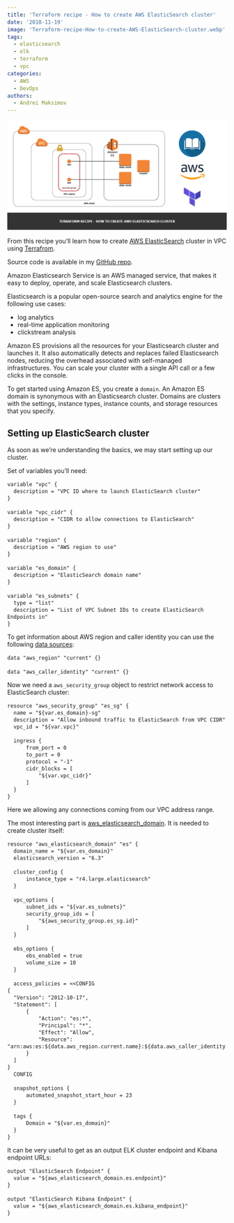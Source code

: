 ```yaml
---
title: 'Terraform recipe - How to create AWS ElasticSearch cluster'
date: '2018-11-19'
image: 'Terraform-recipe-How-to-create-AWS-ElasticSearch-cluster.webp'
tags:
  - elasticsearch
  - elk
  - terraform
  - vpc
categories:
  - AWS
  - DevOps
authors:
  - Andrei Maksimov
---
```


![Terraform recipe - How to create AWS ElasticSearch cluster](Terraform-recipe-How-to-create-AWS-ElasticSearch-cluster.webp)

From this recipe you’ll learn how to create [AWS ElasticSearch](https://aws.amazon.com/elasticsearch-service/) cluster in VPC using [Terrafrom](https://www.terraform.io/).

Source code is available in my [GitHub repo](https://github.com/andreivmaksimov/terraform-recipe-how-to-create-aws-elasticsearch-cluster).

Amazon Elasticsearch Service is an AWS managed service, that makes it easy to deploy, operate, and scale Elasticsearch clusters.

Elasticsearch is a popular open-source search and analytics engine for the following use cases:

- log analytics
- real-time application monitoring
- clickstream analysis

Amazon ES provisions all the resources for your Elasticsearch cluster and launches it. It also automatically detects and replaces failed Elasticsearch nodes, reducing the overhead associated with self-managed infrastructures. You can scale your cluster with a single API call or a few clicks in the console.

To get started using Amazon ES, you create a `domain`. An Amazon ES domain is synonymous with an Elasticsearch cluster. Domains are clusters with the settings, instance types, instance counts, and storage resources that you specify.

## Setting up ElasticSearch cluster

As soon as we’re understanding the basics, we may start setting up our cluster.

Set of variables you’ll need:

```hcl
variable "vpc" {
  description = "VPC ID where to launch ElasticSearch cluster"
}

variable "vpc_cidr" {
  description = "CIDR to allow connections to ElasticSearch"
}

variable "region" {
  description = "AWS region to use"
}

variable "es_domain" {
  description = "ElasticSearch domain name"
}

variable "es_subnets" {
  type = "list"
  description = "List of VPC Subnet IDs to create ElasticSearch Endpoints in"
}
```

To get information about AWS region and caller identity you can use the following [data sources](https://www.terraform.io/docs/configuration/data-sources.html):

```hcl
data "aws_region" "current" {}

data "aws_caller_identity" "current" {}
```

Now we need a `aws_security_group` object to restrict network access to ElasticSearch cluster:

```hcl
resource "aws_security_group" "es_sg" {
  name = "${var.es_domain}-sg"
  description = "Allow inbound traffic to ElasticSearch from VPC CIDR"
  vpc_id = "${var.vpc}"

  ingress {
      from_port = 0
      to_port = 0
      protocol = "-1"
      cidr_blocks = [
          "${var.vpc_cidr}"
      ]
  }
}
```

Here we allowing any connections coming from our VPC address range.

The most interesting part is [aws_elasticsearch_domain](https://www.terraform.io/docs/providers/aws/r/elasticsearch_domain.html). It is needed to create cluster itself:

```hcl
resource "aws_elasticsearch_domain" "es" {
  domain_name = "${var.es_domain}"
  elasticsearch_version = "6.3"

  cluster_config {
      instance_type = "r4.large.elasticsearch"
  }

  vpc_options {
      subnet_ids = "${var.es_subnets}"
      security_group_ids = [
          "${aws_security_group.es_sg.id}"
      ]
  }

  ebs_options {
      ebs_enabled = true
      volume_size = 10
  }

  access_policies = <<CONFIG
{
  "Version": "2012-10-17",
  "Statement": [
      {
          "Action": "es:*",
          "Principal": "*",
          "Effect": "Allow",
          "Resource": "arn:aws:es:${data.aws_region.current.name}:${data.aws_caller_identity.current.account_id}:domain/${var.es_domain}/*"
      }
  ]
}
  CONFIG

  snapshot_options {
      automated_snapshot_start_hour = 23
  }

  tags {
      Domain = "${var.es_domain}"
  }
}
```

It can be very useful to get as an output ELK cluster endpoint and Kibana endpoint URLs:

```hcl
output "ElasticSearch Endpoint" {
  value = "${aws_elasticsearch_domain.es.endpoint}"
}

output "ElasticSearch Kibana Endpoint" {
  value = "${aws_elasticsearch_domain.es.kibana_endpoint}"
}
```
